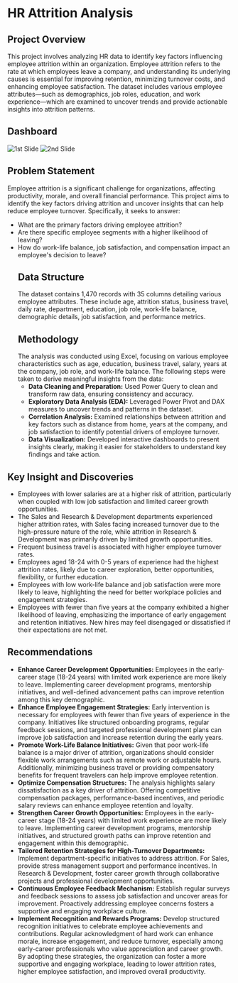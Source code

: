 # HR Attrition Analysis
## Project Overview
This project involves analyzing HR data to identify key factors influencing employee attrition within an organization. Employee attrition refers to the rate at which employees leave a company, and understanding its underlying causes is essential for improving retention, minimizing turnover costs, and enhancing employee satisfaction. The dataset includes various employee attributes—such as demographics, job roles, education, and work experience—which are examined to uncover trends and provide actionable insights into attrition patterns.
## Dashboard
![1st Slide](https://github.com/user-attachments/assets/31da1b41-bee9-4b18-9202-5a9253c50576)
![2nd Slide](https://github.com/user-attachments/assets/1c3084bd-49f0-4e20-8585-fa1b65fd52aa)
## Problem Statement
Employee attrition is a significant challenge for organizations, affecting productivity, morale, and overall financial performance. This project aims to identify the key factors driving attrition and uncover insights that can help reduce employee turnover. Specifically, it seeks to answer:
- What are the primary factors driving employee attrition?
- Are there specific employee segments with a higher likelihood of leaving?
- How do work-life balance, job satisfaction, and compensation impact an employee's decision to leave?
  ## Data Structure
  The dataset contains 1,470 records with 35 columns detailing various employee attributes. These include age, attrition status, business travel, daily rate, department, education, job role, work-life balance, demographic details, job satisfaction, and performance metrics.
  ## Methodology
  The analysis was conducted using Excel, focusing on various employee characteristics such as age, education, business travel, salary, years at the company, job role, and work-life balance. The following steps were taken to derive meaningful insights from the data:
  - **Data Cleaning and Preparation:** Used Power Query to clean and transform raw data, ensuring consistency and accuracy.
  - **Exploratory Data Analysis (EDA):** Leveraged Power Pivot and DAX measures to uncover trends and patterns in the dataset.
  - **Correlation Analysis:** Examined relationships between attrition and key factors such as distance from home, years at the company, and job satisfaction to identify potential drivers of employee turnover.
  - **Data Visualization:** Developed interactive dashboards to present insights clearly, making it easier for stakeholders to understand key findings and take action.
 ## Key Insight and Discoveries
 - Employees with lower salaries are at a higher risk of attrition, particularly when coupled with low job satisfaction and limited career growth opportunities.
 - The Sales and Research & Development departments experienced higher attrition rates, with Sales facing increased turnover due to the high-pressure nature of the role, while attrition in Research & Development was primarily driven by limited growth opportunities.
 - Frequent business travel is associated with higher employee turnover rates.
 - Employees aged 18-24 with 0-5 years of experience had the highest attrition rates, likely due to career exploration, better opportunities, flexibility, or further education.
 - Employees with low work-life balance and job satisfaction were more likely to leave, highlighting the need for better workplace policies and engagement strategies.
 - Employees with fewer than five years at the company exhibited a higher likelihood of leaving, emphasizing the importance of early engagement and retention initiatives. New hires may feel disengaged or dissatisfied if their expectations are not met.
 ## Recommendations
 - **Enhance Career Development Opportunities:** Employees in the early-career stage (18-24 years) with limited work experience are more likely to leave. Implementing career development programs, mentorship initiatives, and well-defined advancement paths can improve retention among this key demographic.
 - **Enhance Employee Engagement Strategies:** Early intervention is necessary for employees with fewer than five years of experience in the company. Initiatives like structured onboarding programs, regular feedback sessions, and targeted professional development plans can improve job satisfaction and increase retention during the early years.
 - **Promote Work-Life Balance Initiatives:** Given that poor work-life balance is a major driver of attrition, organizations should consider flexible work arrangements such as remote work or adjustable hours. Additionally, minimizing business travel or providing compensatory benefits for frequent travelers can help improve employee retention.
 - **Optimize Compensation Structures:** The analysis highlights salary dissatisfaction as a key driver of attrition. Offering competitive compensation packages, performance-based incentives, and periodic salary reviews can enhance employee retention and loyalty.
 - **Strengthen Career Growth Opportunities:** Employees in the early-career stage (18-24 years) with limited work experience are more likely to leave. Implementing career development programs, mentorship initiatives, and structured growth paths can improve retention and engagement within this demographic.
 - **Tailored Retention Strategies for High-Turnover Departments:** Implement department-specific initiatives to address attrition. For Sales, provide stress management support and performance incentives. In Research & Development, foster career growth through collaborative projects and professional development opportunities.
 - **Continuous Employee Feedback Mechanism:** Establish regular surveys and feedback sessions to assess job satisfaction and uncover areas for improvement. Proactively addressing employee concerns fosters a supportive and engaging workplace culture.
 - **Implement Recognition and Rewards Programs:** Develop structured recognition initiatives to celebrate employee achievements and contributions. Regular acknowledgment of hard work can enhance morale, increase engagement, and reduce turnover, especially among early-career professionals who value appreciation and career growth.
   By adopting these strategies, the organization can foster a more supportive and engaging workplace, leading to lower attrition rates, higher employee satisfaction, and improved overall productivity.


